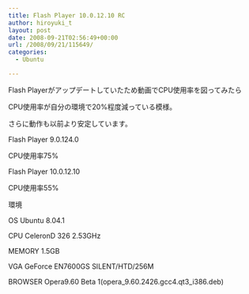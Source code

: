 ```yaml
---
title: Flash Player 10.0.12.10 RC
author: hiroyuki_t
layout: post
date: 2008-09-21T02:56:49+00:00
url: /2008/09/21/115649/
categories:
  - Ubuntu

---
```

<div class="section">
  <p>
    Flash Playerがアップデートしていたため動画でCPU使用率を図ってみたら
  </p>
  
  <p>
    CPU使用率が自分の環境で20%程度減っている模様。
  </p>
  
  <p>
    さらに動作も以前より安定しています。
  </p>
  
  <p>
  </p>
  
  <p>
    Flash Player 9.0.124.0
  </p>
  
  <p>
    CPU使用率75%
  </p>
  
  <p>
    Flash Player 10.0.12.10
  </p>
  
  <p>
    CPU使用率55%
  </p>
  
  <p>
  </p>
  
  <p>
    環境
  </p>
  
  <p>
    OS Ubuntu 8.04.1
  </p>
  
  <p>
    CPU CeleronD 326 2.53GHz
  </p>
  
  <p>
    MEMORY 1.5GB
  </p>
  
  <p>
    VGA GeForce EN7600GS SILENT/HTD/256M
  </p>
  
  <p>
    BROWSER Opera9.60 Beta 1(opera_9.60.2426.gcc4.qt3_i386.deb)
  </p>
</div>